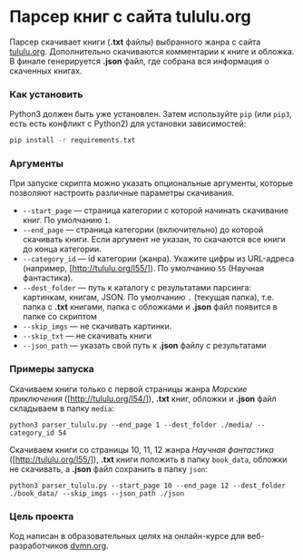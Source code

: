 # Парсер книг с сайта tululu.org

Парсер скачивает книги (**.txt** файлы) выбранного жанра с сайта [tululu.org](http://tululu.org/). Дополнительно скачиваются комментарии к книге и обложка. В финале генерируется **.json** файл, где собрана вся информация о скаченных книгах.

### Как установить

Python3 должен быть уже установлен.
Затем используйте `pip` (или `pip3`, есть есть конфликт с Python2) для установки зависимостей:

```bash
pip install -r requirements.txt
```

### Аргументы

При запуске скрипта можно указать опциональные аргументы, которые позволяют настроить различные параметры скачивания.

* `--start_page` — страница категории с которой начинать скачивание книг. По умолчанию `1`.
* `--end_page` — страница категории (включительно) до которой скачивать книги. Если аргумент не указан, то скачаются все книги до конца категории.
* `--category_id` — id категории (жанра). Укажите цифры из URL-адреса (например, [http://tululu.org/l55/]). По умолчанию `55` (Научная фантастика).
* `--dest_folder` — путь к каталогу с результатами парсинга: картинкам, книгам, JSON. По умолчанию `.` (текущая папка), т.е. папка с **.txt** книгами, папка с обложками и **.json** файл появится в папке со скриптом
* `--skip_imgs` — не скачивать картинки.
* `--skip_txt` — не скачивать книги
* `--json_path` — указать свой путь к **.json** файлу с результатами

### Примеры запуска

Скачиваем книги только с первой страницы жанра *Морские приключения* ([http://tululu.org/l54/]), **.txt** книг, обложки и **.json** файл складываем в папку `media`:

`python3 parser_tululu.py --end_page 1 --dest_folder ./media/ --category_id 54`

Скачиваем книги со страницы 10, 11, 12 жанра *Научная фантастика* ([http://tululu.org/l55/]), **.txt** книги положить в папку `book_data`, обложки не скачивать, а **.json** файл сохранить в папку `json`:

`python3 parser_tululu.py --start_page 10 --end_page 12 --dest_folder ./book_data/ --skip_imgs --json_path ./json`

### Цель проекта

Код написан в образовательных целях на онлайн-курсе для веб-разработчиков [dvmn.org](https://dvmn.org/).